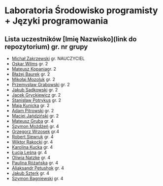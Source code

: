 # Laboratoria Środowisko programisty + Języki programowania

## Lista uczestników \[Imię Nazwisko\]\(link do repozytorium\) gr. nr grupy

- [Michał Zakrzewski](https://github.com/ZakrzewskiM30/SPJP2023-2024/) gr. NAUCZYCIEL
- [Oskar Wilms](https://github.com/oskarwilms1/ProjektyStudia) gr. 2
- [Mateusz Kopania](https://github.com/MateuszKopania/StudiaUG.git)gr. 2
- [Błażej Baurek](https://github.com/bbadurekug/InfUGZadania) gr. 2
- [Mikołaj Mozoluk](https://github.com/Jalokim2115/Jezyki-Programowania-2023-2024) gr. 2
- [Przemysław Grabowski](https://github.com/PGrabows/ZadaniaProgramowanie2023-2024) gr. 2
- [Jakub Sadkowski](https://github.com/jakubsadkowski/jakub.git) gr. 2
- [Jacek Gryckiewicz](https://github.com/FoRtY-5/studia) gr. 2
- [Stanisław Potrykus](https://github.com/SPotrykus/C-Project) gr. 2
- [Maja Kunicka](https://github.com/mkunicka/informatyka23) gr. 2
- [Adam Pitrowski](https://github.com/adamigz/studia) gr. 2
- [Maciej Jańdziński](https://github.com/FajF3r/Laboratioria.git) gr. 2
- [Mateusz Gruba](https://github.com/tedooted/JPSP23-24) gr. 4
- [Szymon Możdżeń](https://github.com/smozdzen1/Informatyka) gr. 4
- [Grzegorz Wrzosek](https://github.com/gwrzosek2/Programowanie_gw) gr.4
- [Robert Siewruk](https://github.com/rsgitt/studiaug) gr. 4
- [Wiktor Rakocki](https://github.com/RakockiW/LabUG) gr. 4
- [Karolina Kucka](https://github.com/kjkucka/laby_informatyka) gr. 4
- [Łucja Leśna](https://github.com/llesna/studia) gr. 4
- [Oliwia Natzke](https://github.com/onatzke/studia) gr. 4
- [Paulina Różańska](https://github.com/Pauroza0/Studia-zadania) gr. 4
- [Aliaksandr Petushok](https://github.com/AliaksandrPetushok/laby_Informatyka) gr. 4
- [Jakub Szterk](https://github.com/pytqq/studia) gr. 4
- [Szymon Bagniewski](https://github.com/SBagniewski/progr/tree/master) gr. 4





